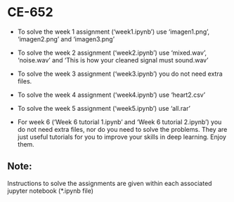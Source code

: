 # CE-652


- To solve the week 1 assignment (‘week1.ipynb’) use ‘imagen1.png’, ‘imagen2.png’ and ‘imagen3.png’

- To solve the week 2 assignment (‘week2.ipynb’) use ‘mixed.wav’, ‘noise.wav’ and ‘This is how your cleaned signal must sound.wav’

- To solve the week 3 assignment (‘week3.ipynb’) you do not need extra files.

- To solve the week 4 assignment (‘week4.ipynb’) use ‘heart2.csv’

- To solve the week 5 assignment (‘week5.ipynb’) use ‘all.rar’

- For week 6 (‘Week 6 tutorial 1.ipynb’ and ‘Week 6 tutorial 2.ipynb’) you do not need extra files, nor do you need to solve the problems. They are just useful tutorials for you to improve your skills in deep learning. Enjoy them. 

## Note:
Instructions to solve the assignments are given within each associated jupyter notebook (*.ipynb file)
